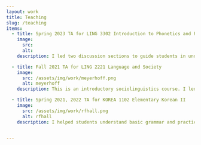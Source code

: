 ```yaml
---
layout: work
title: Teaching
slug: /teaching
items:
  - title: Spring 2023 TA for LING 3302 Introduction to Phonetics and Phonology
    image:
      src:
      alt:
    description: I led two discussion sections to guide students in understanding the fundamental concepts in phonetics and phonology. I reviewed class materials, prepared the students for labs, and held exam review sessions.

  - title: Fall 2021 TA for LING 2221 Language and Society
    image:
      src: /assets/img/work/meyerhoff.png
      alt: meyerhoff
    description: This is an introductory sociolinguistics course. I led two sections focusing on introducing theoretical and technical concepts to students who are new to linguistics, and led discussions on how social factors interact with linguistic phenomena. 

  - title: Spring 2021, 2022 TA for KOREA 1102 Elementary Korean II
    image:
      src: /assets/img/work/rfhall.png
      alt: rfhall
    description: I helped students understand basic grammar and practice speaking in Korean in an undergraduate language course. 


---
```


<br />
<br />
